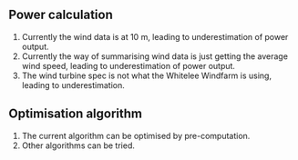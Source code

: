 ## Power calculation
1. Currently the wind data is at 10 m, leading to underestimation of power output.
2. Currently the way of summarising wind data is just getting the average wind speed, leading to underestimation of power output.
3. The wind turbine spec is not what the Whitelee Windfarm is using, leading to underestimation.

## Optimisation algorithm
1. The current algorithm can be optimised by pre-computation.
2. Other algorithms can be tried.